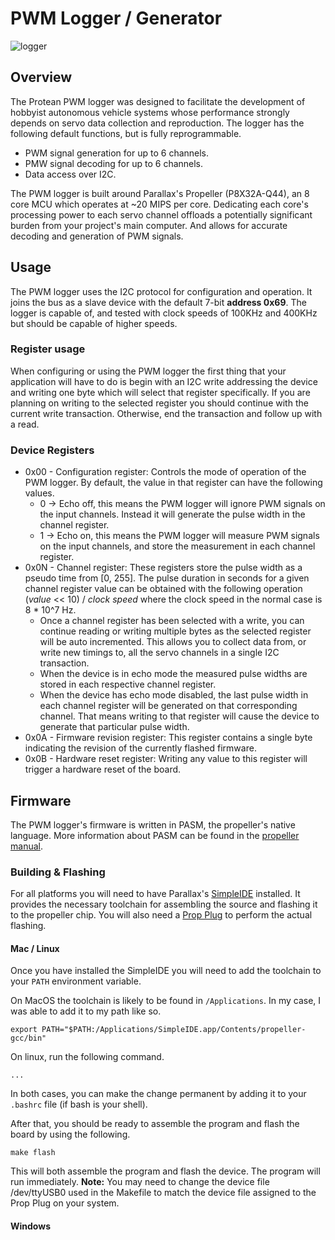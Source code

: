 # PWM Logger / Generator
![logger](https://protean-io.herokuapp.com/imgs/logger.jpg)

## Overview

The Protean PWM logger was designed to facilitate the development of hobbyist autonomous vehicle systems whose performance strongly depends on servo data collection and reproduction. The logger has the following default functions, but is fully reprogrammable.

* PWM signal generation for up to 6 channels.
* PMW signal decoding for up to 6 channels.
* Data access over I2C.

The PWM logger is built around Parallax's Propeller (P8X32A-Q44), an 8 core MCU which operates at ~20 MIPS per core. Dedicating each core's processing power to each servo channel offloads a potentially significant burden from your project's main computer. And allows for accurate decoding and generation of PWM signals.

## Usage

The PWM logger uses the I2C protocol for configuration and operation. It joins the bus as a slave device with the default 7-bit **address 0x69**. The logger is capable of, and tested with clock speeds of 100KHz and 400KHz but should be capable of higher speeds.

### Register usage

When configuring or using the PWM logger the first thing that your application will have to do is begin with an I2C write addressing the device and writing one byte which will select that register specifically. If you are planning on writing to the selected register you should continue with the current write transaction. Otherwise, end the transaction and follow up with a read.

### Device Registers

* 0x00 - Configuration register: Controls the mode of operation of the PWM logger. By default, the value in that register can have the following values.
   * 0 -> Echo off, this means the PWM logger will ignore PWM signals on the input channels. Instead it will generate the pulse width in the channel register.
   * 1 -> Echo on, this means the PWM logger will measure PWM signals on the input channels, and store the measurement in each channel register.
* 0x0N - Channel register: These registers store the pulse width as a pseudo time from [0, 255]. The pulse duration in seconds for a given channel register value can be obtained with the following operation (_value_ << 10) / _clock speed_ where the clock speed in the normal case is 8 * 10^7 Hz.
  * Once a channel register has been selected with a write, you can continue reading or writing multiple bytes as the selected register will be auto incremented. This allows you to collect data from, or write new timings to, all the servo channels in a single I2C transaction.
  * When the device is in echo mode the measured pulse widths are stored in each respective channel register.
  * When the device has echo mode disabled, the last pulse width in each channel register will be generated on that corresponding channel. That means writing to that register will cause the device to generate that particular pulse width.
* 0x0A - Firmware revision register: This register contains a single byte indicating the revision of the currently flashed firmware.
* 0x0B - Hardware reset register: Writing any value to this register will trigger a hardware reset of the board.

## Firmware

The PWM logger's firmware is written in PASM, the propeller's native language. More information about PASM can be found in the [propeller manual](https://www.parallax.com/sites/default/files/downloads/P8X32A-Web-PropellerManual-v1.2.pdf).

### Building & Flashing

For all platforms you will need to have Parallax's [SimpleIDE](http://learn.parallax.com/tutorials/language/propeller-c/propeller-c-set-simpleide) installed. It provides the necessary toolchain for assembling the source and flashing it to the propeller chip. You will also need a [Prop Plug](https://www.parallax.com/product/32201) to perform the actual flashing.

#### Mac / Linux

Once you have installed the SimpleIDE you will need to add the toolchain to your `PATH` environment variable. 

On MacOS the toolchain is likely to be found in `/Applications`. In my case, I was able to add it to my path like so.

```
export PATH="$PATH:/Applications/SimpleIDE.app/Contents/propeller-gcc/bin"
```

On linux, run the following command.

```
...
```

In both cases, you can make the change permanent by adding it to your `.bashrc` file (if bash is your shell).

After that, you should be ready to assemble the program and flash the board by using the following.

```
make flash
```

This will both assemble the program and flash the device. The program will run immediately. __Note:__ You may need to change the device file /dev/ttyUSB0 used in the Makefile to match the device file assigned to the Prop Plug on your system.

#### Windows

